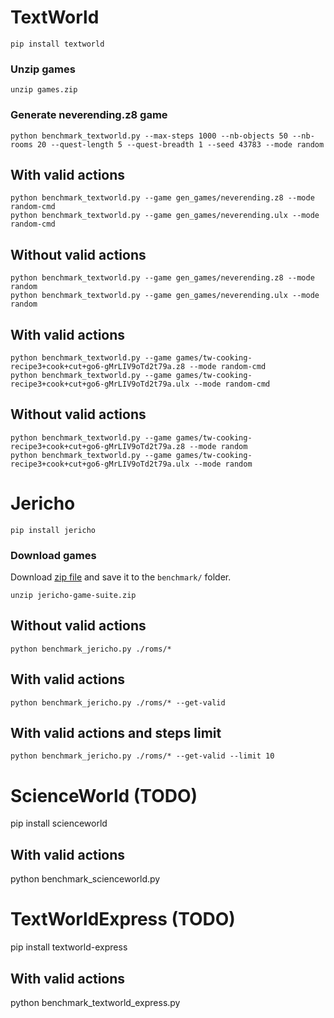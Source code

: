 # TextWorld

    pip install textworld

### Unzip games

    unzip games.zip

### Generate neverending.z8 game

    python benchmark_textworld.py --max-steps 1000 --nb-objects 50 --nb-rooms 20 --quest-length 5 --quest-breadth 1 --seed 43783 --mode random

## With valid actions

    python benchmark_textworld.py --game gen_games/neverending.z8 --mode random-cmd
    python benchmark_textworld.py --game gen_games/neverending.ulx --mode random-cmd

## Without valid actions

    python benchmark_textworld.py --game gen_games/neverending.z8 --mode random
    python benchmark_textworld.py --game gen_games/neverending.ulx --mode random

## With valid actions

    python benchmark_textworld.py --game games/tw-cooking-recipe3+cook+cut+go6-gMrLIV9oTd2t79a.z8 --mode random-cmd
    python benchmark_textworld.py --game games/tw-cooking-recipe3+cook+cut+go6-gMrLIV9oTd2t79a.ulx --mode random-cmd

## Without valid actions

    python benchmark_textworld.py --game games/tw-cooking-recipe3+cook+cut+go6-gMrLIV9oTd2t79a.z8 --mode random
    python benchmark_textworld.py --game games/tw-cooking-recipe3+cook+cut+go6-gMrLIV9oTd2t79a.ulx --mode random


# Jericho

    pip install jericho

### Download games

Download [zip file](https://minhaskamal.github.io/DownGit/#/home?url=https:%2F%2Fgithub.com%2FBYU-PCCL%2Fz-machine-games%2Ftree%2Fmaster%2Fjericho-game-suite&rootDirectory=roms) and save it to the `benchmark/` folder.

    unzip jericho-game-suite.zip

## Without valid actions

    python benchmark_jericho.py ./roms/*

## With valid actions

    python benchmark_jericho.py ./roms/* --get-valid

## With valid actions and steps limit

    python benchmark_jericho.py ./roms/* --get-valid --limit 10


# ScienceWorld (TODO)
pip install scienceworld

## With valid actions
python benchmark_scienceworld.py


# TextWorldExpress (TODO)
pip install textworld-express

## With valid actions
python benchmark_textworld_express.py

